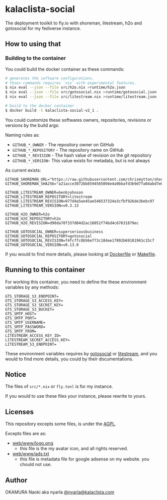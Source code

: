 kalaclista-social
=================

The deployment toolkit to fly.io with shoreman, litestream, h2o and gotosocial for my fediverse instance.

## How to using that

### Building to the container

You could build the docker container as these commands:

```bash
# generates the software configurations.
# thses commands requires `nix` with experimental features. 
$ nix eval --json --file src/h2o.nix >runtime/h2o.json
$ nix eval --json --file src/gotosocial.nix >runtime/gotosocial.json
$ nix eval --json --file src/litestream.nix >runtime/litestream.json

# build to the docker container
$ docker build -t kalaclista-social-v2_1 .
```

You could customize these softwares owners, repositories, revisions or versions by the build args:

Naming rules as:

- `GITHUB_*_OWNER` - The repository owner on GitHub
- `GITHUB_*_REPOSITORY` - The repository name on GitHub
- `GITHUB_*_REVISION` - The hash value of revision on the git repository
- `GITHUB_*_VERSION`- This value exists for metadata, but is not always

As current exists:

```
GITHUB_SHOREMAN_URL="https://raw.githubusercontent.com/chrismytton/shoreman/master/shoreman.sh"
GITHUB_SHOREMAN_SHA256="a21acce3072bb8594565094e4a9bbafd3b9d7fa04abd7e0c74c19fd479adb817"

GITHUB_LITESTREAM_OWNER=benbjohnson
GITHUB_LITESTREAM_REPOSITORY=litestream
GITHUB_LITESTREAM_REVISION=977d4a5ee45ae546537324a3cfbf926de3bebc97
GITHUB_LITESTREAM_VERSION=v0.3.13

GITHUB_H2O_OWNER=h2o
GITHUB_H2O_REPOSITORY=h2o
GITHUB_H2O_REVISION=d90da70f337d04d2ac16051f74bd4c67631879ec

GITHUB_GOTOSOCIAL_OWNER=superseriousbusiness
GITHUB_GOTOSOCIAL_REPOSITORY=gotosocial
GITHUB_GOTOSOCIAL_REVISION=f4fcffc8b56ef73c184ae17892b69181961c15c7
GITHUB_GOTOSOCIAL_VERSION=v0.13.0
```

If you would to find more details, please looking at [Dockerfile](Dockerfile) or [Makefile](Makefile).

## Running to this container

For working this container, you need to define the these environment variables by any methods:

```
GTS_STORAGE_S3_ENDPOINT=
GTS_STORAGE_S3_ACCESS_KEY=
GTS_STORAGE_S3_SECRET_KEY=
GTS_STORAGE_S3_BUCKET=
GTS_SMTP_HOST=
GTS_SMTP_PORT=
GTS_SMTP_USERNAME=
GTS_SMTP_PASSWORD=
GTS_SMTP_FROM=
LITESTREAM_ACCESS_KEY_ID=
LITESTREAM_SECRET_ACCESS_KEY=
LITESTREAM_S3_ENDPOINT=
```

These environment variables requires by [gotosocial](https://docs.gotosocial.org) or [litestream](https://litestream.io),
and you would to find more details, you could by their documentations. 

## Notice

The files of `src/*.nix` or `fly.tonl` is for my instance.

If you would to use these files your instance, please rewrite to yours.

## Licenses

This repository excepts some files, is under the [AGPL](LICENSE).

Excepts files are as:

- [web/www/logo.png](web/www/logo.png)
  - this file is the my avatar icon, and all rights reserved.
- [web/www/ads.txt](web/www/ads.txt)
  - this file is metadata file for google adsense on my website. you chould not use.

## Author

OKAMURA Naoki aka nyarla [@nyarla@kalaclista.com](https://kalaclista.com/@nyarla)
